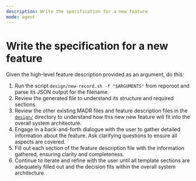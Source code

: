 ```yaml
---
description: Write the specification for a new feature
mode: agent
---
```

# Write the specification for a new feature

Given the high-level feature description provided as an argument, do this:

1. Run the script `design/new-record.sh -f "$ARGUMENTS"` from reporoot and
   parse its JSON output for the filename.
2. Review the generated file to understand its structure and required sections.
3. Review the other existing MADR files and feature description files in the
   [`design/`](../../design/) directory to understand how this new new feature
   will fit into the overall system architecture.
4. Engage in a back-and-forth dialogue with the user to gather detailed
   information about the feature. Ask clarifying questions to ensure all
   aspects are covered.
5. Fill out each section of the feature description file with the information
   gathered, ensuring clarity and completeness.
6. Continue to iterate and refine with the user until all template sections are
   adequately filled out and the decision fits within the overall system
   architecture.
